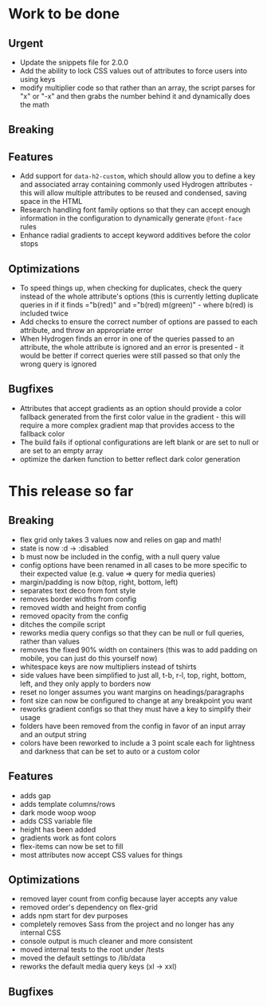 # Work to be done

## Urgent
- Update the snippets file for 2.0.0
- Add the ability to lock CSS values out of attributes to force users into using keys
- modify multiplier code so that rather than an array, the script parses for "x" or "-x" and then grabs the number behind it and dynamically does the math

## Breaking

## Features
- Add support for `data-h2-custom`, which should allow you to define a key and associated array containing commonly used Hydrogen attributes - this will allow multiple attributes to be reused and condensed, saving space in the HTML
- Research handling font family options so that they can accept enough information in the configuration to dynamically generate `@font-face` rules
- Enhance radial gradients to accept keyword additives before the color stops

## Optimizations
- To speed things up, when checking for duplicates, check the query instead of the whole attribute's options (this is currently letting duplicate queries in if it finds ="b(red)" and ="b(red) m(green)" - where b(red) is included twice
- Add checks to ensure the correct number of options are passed to each attribute, and throw an appropriate error
- When Hydrogen finds an error in one of the queries passed to an attribute, the whole attribute is ignored and an error is presented - it would be better if correct queries were still passed so that only the wrong query is ignored

## Bugfixes
- Attributes that accept gradients as an option should provide a color fallback generated from the first color value in the gradient - this will require a more complex gradient map that provides access to the fallback color
- The build fails if optional configurations are left blank or are set to null or are set to an empty array
- optimize the darken function to better reflect dark color generation

# This release so far

## Breaking
- flex grid only takes 3 values now and relies on gap and math!
- state is now :d -> :disabled
- b must now be included in the config, with a null query value
- config options have been renamed in all cases to be more specific to their expected value (e.g. value => query for media queries)
- margin/padding is now b(top, right, bottom, left)
- separates text deco from font style
- removes border widths from config
- removed width and height from config
- removed opacity from the config
- ditches the compile script
- reworks media query configs so that they can be null or full queries, rather than values
- removes the fixed 90% width on containers (this was to add padding on mobile, you can just do this yourself now)
- whitespace keys are now multipliers instead of tshirts
- side values have been simplified to just all, t-b, r-l, top, right, bottom, left, and they only apply to borders now
- reset no longer assumes you want margins on headings/paragraphs
- font size can now be configured to change at any breakpoint you want
- reworks gradient configs so that they must have a key to simplify their usage
- folders have been removed from the config in favor of an input array and an output string
- colors have been reworked to include a 3 point scale each for lightness and darkness that can be set to auto or a custom color

## Features
- adds gap
- adds template columns/rows
- dark mode woop woop
- adds CSS variable file
- height has been added
- gradients work as font colors
- flex-items can now be set to fill
- most attributes now accept CSS values for things

## Optimizations
- removed layer count from config because layer accepts any value
- removed order's dependency on flex-grid
- adds npm start for dev purposes
- completely removes Sass from the project and no longer has any internal CSS
- console output is much cleaner and more consistent
- moved internal tests to the root under /tests
- moved the default settings to /lib/data
- reworks the default media query keys (xl -> xxl)

## Bugfixes
